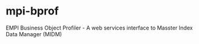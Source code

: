 # mpi-bprof
EMPI Business Object Profiler - A web services interface to Masster Index Data Manager (MIDM)
